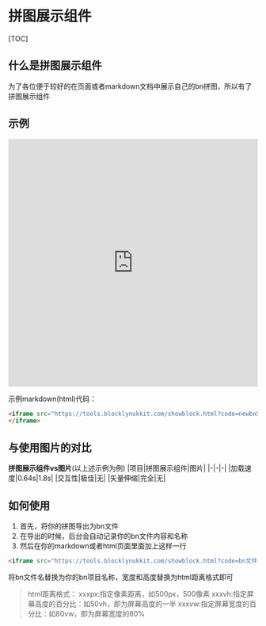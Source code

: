 # 拼图展示组件
[TOC]
## 什么是拼图展示组件
为了各位便于较好的在页面或者markdown文档中展示自己的bn拼图，所以有了拼图展示组件
## 示例
<iframe src="https://tools.blocklynukkit.com/showblock.html?code=newbn530" frameborder=0 width="100%" height="500px"></iframe>

示例markdown(html)代码：
```html
<iframe src="https://tools.blocklynukkit.com/showblock.html?code=newbn530" frameborder=0 width="100%" height="500px">
</iframe>
```

## 与使用图片的对比  
**拼图展示组件vs图片**(以上述示例为例)
|项目|拼图展示组件|图片|
|-|-|-|
|加载速度|0.64s|1.8s|
|交互性|极佳|无|
|矢量伸缩|完全|无|

## 如何使用
1. 首先，将你的拼图导出为bn文件
2. 在导出的时候，后台会自动记录你的bn文件内容和名称
3. 然后在你的markdown或者html页面里面加上这样一行
```html
<iframe src="https://tools.blocklynukkit.com/showblock.html?code=bn文件名" frameborder=0 width="宽度" height="高度"></iframe>
```
将bn文件名替换为你的bn项目名称，宽度和高度替换为html距离格式即可
> html距离格式：
> xxxpx:指定像素距离，如500px，500像素
> xxxvh:指定屏幕高度的百分比：如50vh，即为屏幕高度的一半
> xxxvw:指定屏幕宽度的百分比：如80vw，即为屏幕宽度的80%